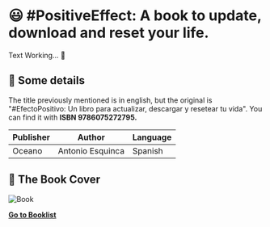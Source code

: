 # :smiley: #PositiveEffect: A book to update, download and reset your life.

Text
Working... :construction:

## :pushpin: Some details
The title previously mentioned is in english, but the original is "#EfectoPositivo: Un libro para actualizar, descargar y resetear tu vida". You can find it with **ISBN 9786075272795.**

| Publisher | Author | Language
|--|--|--|
| Oceano | Antonio Esquinca | Spanish |

## :paperclip: The Book Cover
![Book](https://laventanalibreria.com/27866/efecto-positivo.jpg)

[**Go to Booklist**](https://github.com/dev-oswld/Reviews-about-interesting-books/blob/master/README.md)
